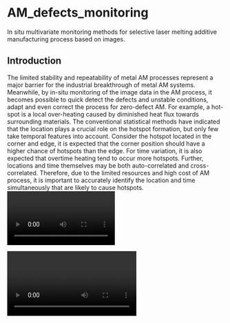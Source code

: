# AM_defects_monitoring
In situ multivariate monitoring methods for selective laser melting additive manufacturing process based on images.

## Introduction
The limited stability and repeatability of metal AM processes represent a major barrier for the industrial breakthrough of metal AM systems. Meanwhile, by in-situ monitoring of the image data in the AM process, it becomes possible to quick detect the defects and unstable conditions, adapt and even correct the process for zero-defect AM. For example, a hot-spot is a local over-heating caused by diminished heat flux towards surrounding materials. The conventional statistical methods have indicated that the location plays a crucial role on the hotspot formation, but only few take temporal features into account. Consider the hotspot located in the corner and edge, it is expected that the corner position should have a higher chance of hotspots than the edge. For time variation, it is also expected that overtime heating tend to occur more hotspots. Further, locations and time themselves may be both auto-correlated and cross-correlated. Therefore, due to the limited resources and high cost of AM process, it is important to accurately identify the location and time simultaneously that are likely to cause hotspots.
<video controls width="250">
           <!-- ^^^^^^^^^^^ -->
    <source src="https://user-images.githubusercontent.com/60518209/219544576-de91286f-33e5-432c-b949-0d05435bcf41.mp4" type="video/mp4">
</video>

![width = "400"](https://user-images.githubusercontent.com/60518209/219544576-de91286f-33e5-432c-b949-0d05435bcf41.mp4)

